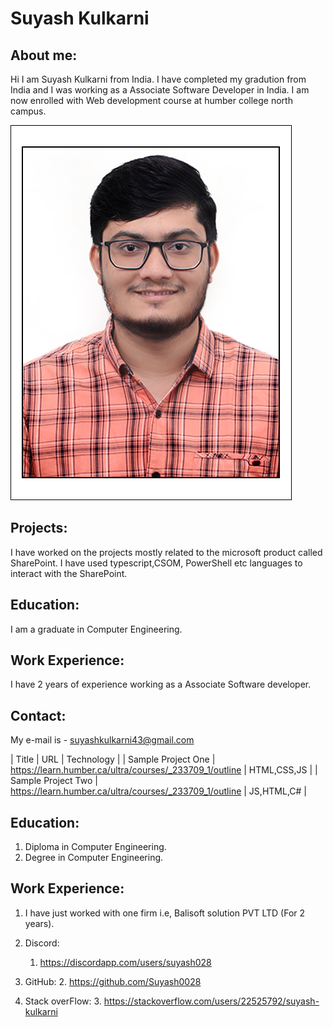 # Suyash Kulkarni

## About me: 
Hi I am Suyash Kulkarni from India. I have completed my gradution from India and I was working as a Associate Software Developer in India. I am now enrolled with Web development course at humber college north campus. 

![This is my Profile.](/IMG_4716%20copy.jpg "Suyash Kulkarni")
## Projects: 
I have worked on the projects mostly related to the microsoft product called SharePoint. I have used typescript,CSOM, PowerShell etc languages to interact with the SharePoint.

## Education: 
I am a graduate in Computer Engineering.

## Work Experience: 
I have 2 years of experience working as a Associate Software developer.
## Contact: 
My e-mail is - suyashkulkarni43@gmail.com

| Title | URL | Technology |
| Sample Project One | https://learn.humber.ca/ultra/courses/_233709_1/outline | HTML,CSS,JS |
| Sample Project Two | https://learn.humber.ca/ultra/courses/_233709_1/outline | JS,HTML,C# |

## Education:
1. Diploma in Computer Engineering.
2. Degree in Computer Engineering.

## Work Experience:
1. I have just worked with one firm i.e, Balisoft solution PVT LTD (For 2 years).

1. Discord:
    1. https://discordapp.com/users/suyash028
2. GitHub:
    2. https://github.com/Suyash0028
3. Stack overFlow:
    3. https://stackoverflow.com/users/22525792/suyash-kulkarni
